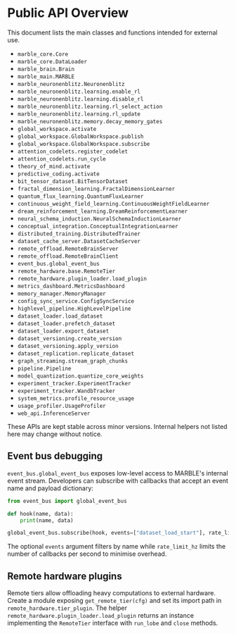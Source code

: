 # Public API Overview

This document lists the main classes and functions intended for external use.

- `marble_core.Core`
- `marble_core.DataLoader`
- `marble_brain.Brain`
- `marble_main.MARBLE`
- `marble_neuronenblitz.Neuronenblitz`
- `marble_neuronenblitz.learning.enable_rl`
- `marble_neuronenblitz.learning.disable_rl`
- `marble_neuronenblitz.learning.rl_select_action`
- `marble_neuronenblitz.learning.rl_update`
- `marble_neuronenblitz.memory.decay_memory_gates`
- `global_workspace.activate`
- `global_workspace.GlobalWorkspace.publish`
- `global_workspace.GlobalWorkspace.subscribe`
- `attention_codelets.register_codelet`
- `attention_codelets.run_cycle`
- `theory_of_mind.activate`
- `predictive_coding.activate`
- `bit_tensor_dataset.BitTensorDataset`
- `fractal_dimension_learning.FractalDimensionLearner`
- `quantum_flux_learning.QuantumFluxLearner`
- `continuous_weight_field_learning.ContinuousWeightFieldLearner`
- `dream_reinforcement_learning.DreamReinforcementLearner`
- `neural_schema_induction.NeuralSchemaInductionLearner`
- `conceptual_integration.ConceptualIntegrationLearner`
- `distributed_training.DistributedTrainer`
- `dataset_cache_server.DatasetCacheServer`
- `remote_offload.RemoteBrainServer`
- `remote_offload.RemoteBrainClient`
- `event_bus.global_event_bus`
- `remote_hardware.base.RemoteTier`
- `remote_hardware.plugin_loader.load_plugin`
- `metrics_dashboard.MetricsDashboard`
- `memory_manager.MemoryManager`
- `config_sync_service.ConfigSyncService`
- `highlevel_pipeline.HighLevelPipeline`
- `dataset_loader.load_dataset`
- `dataset_loader.prefetch_dataset`
- `dataset_loader.export_dataset`
- `dataset_versioning.create_version`
- `dataset_versioning.apply_version`
- `dataset_replication.replicate_dataset`
- `graph_streaming.stream_graph_chunks`
- `pipeline.Pipeline`
- `model_quantization.quantize_core_weights`
- `experiment_tracker.ExperimentTracker`
- `experiment_tracker.WandbTracker`
- `system_metrics.profile_resource_usage`
- `usage_profiler.UsageProfiler`
- `web_api.InferenceServer`

These APIs are kept stable across minor versions. Internal helpers not listed here may change without notice.

## Event bus debugging

`event_bus.global_event_bus` exposes low-level access to MARBLE's internal
event stream. Developers can subscribe with callbacks that accept an event name
and payload dictionary:

```python
from event_bus import global_event_bus

def hook(name, data):
    print(name, data)

global_event_bus.subscribe(hook, events=["dataset_load_start"], rate_limit_hz=1)
```

The optional `events` argument filters by name while `rate_limit_hz` limits the
number of callbacks per second to minimise overhead.

## Remote hardware plugins

Remote tiers allow offloading heavy computations to external hardware. Create a
module exposing ``get_remote_tier(cfg)`` and set its import path in
``remote_hardware.tier_plugin``. The helper ``remote_hardware.plugin_loader.load_plugin``
returns an instance implementing the ``RemoteTier`` interface with
``run_lobe`` and ``close`` methods.
